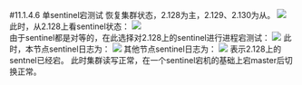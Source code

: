 #11.1.4.6	单sentinel宕测试
恢复集群状态，2.128为主，2.129、2.130为从。
![](https://raw.githubusercontent.com/gnuhpc/All-About-Redis/master/HAClusterArchPractice/ms/hatest8.png)  
此时，从2.128上看sentinel状态：
![](https://raw.githubusercontent.com/gnuhpc/All-About-Redis/master/HAClusterArchPractice/ms/hatest9.png)   
由于sentinel都是对等的，在此选择对2.128上的sentinel进行进程宕测试：
![](https://raw.githubusercontent.com/gnuhpc/All-About-Redis/master/HAClusterArchPractice/ms/hatest10.png) 
此时，本节点sentinel日志为：
![](https://raw.githubusercontent.com/gnuhpc/All-About-Redis/master/HAClusterArchPractice/ms/hatest11.png) 
其他节点sentinel日志为：
![](https://raw.githubusercontent.com/gnuhpc/All-About-Redis/master/HAClusterArchPractice/ms/hatest12.png) 
表示2.128上的sentnel已经宕。
此时集群读写正常，在一个sentinel宕机的基础上宕master后切换正常。

